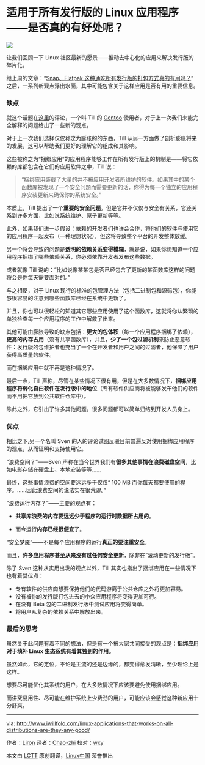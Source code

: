 适用于所有发行版的 Linux 应用程序——是否真的有好处呢？
============================================================================

![](http://www.iwillfolo.com/wordpress/wp-content/uploads/2016/06/Bundled-applications.jpg)

让我们回顾一下 Linux 社区最新的愿景——推动去中心化的应用来解决发行版的碎片化。

继上周的文章：“[Snap、Flatpak 这种通吃所有发行版的打包方式真的有用吗？][1]” 之后，一系列新观点浮出水面，其中可能包含关于这样应用是否有用的重要信息。

### 缺点

就这个话题在[这里][2]的评论，一个叫 Till 的 [Gentoo][3] 使用者，对于上一次我们未能完全解释的问题给出了一些新的观点。

对于上一次我们选择仅仅称之为膨胀的的东西，Till 从另一方面做了剖析膨胀将来的发展，这可以帮助我们更好的理解它的组成和其影响。

这些被称之为“捆绑应用”的应用程序能够工作在所有发行版上的机制是——将它依赖的库都包含在它们的应用软件之中，Till 说：

> “捆绑应用装载了大量的并不被应用开发者所维护的软件。如果其中的某个函数库被发现了一个安全问题而需要更新的话，你得为每一个独立的应用程序安装更新来确保你的系统安全。”

本质上，Till 提出了一个**重要的安全问题**。但是它并不仅仅与安全有关系，它还关系到许多方面，比如说系统维护、原子更新等等。

此外，如果我们进一步假设：依赖的开发者们也许会合作，将他们的软件与使用它的应用程序一起发布（一种理想状况），但这将导致整个平台的开发整体放缓。

另一个将会导致的问题是**透明的依赖关系变得模糊**，就是说，如果你想知道一个应用程序捆绑了哪些依赖关系，你必须依靠开发者发布这些数据。

或者就像 Till 说的：“比如说像某某包是否已经包含了更新的某函数库这样的问题将会是你每天需要面对的。”

与之相反，对于 Linux 现行的标准的包管理方法（包括二进制包和源码包），你能够很容易的注意到哪些函数库已经在系统中更新了。

并且，你也可以很轻松的知道其它哪些应用使用了这个函数库，这就将你从繁琐的单独检查每一个应用程序的工作中解救了出来。

其他可能由膨胀导致的缺点包括：**更大的包体积**（每一个应用程序捆绑了依赖），**更高的内存占用**（没有共享函数库），并且，**少了一个包过滤机制**来防止恶意软件：发行版的包维护者也充当了一个在开发者和用户之间的过滤者，他保障了用户获得高质量的软件。

而在捆绑应用中就不再是这种情况了。

最后一点，Till 声称，尽管在某些情况下很有用，但是在大多数情况下，**捆绑应用程序将弱化自由软件在发行版中的地位**（专有软件供应商将被能够发布他们的软件而不用把它放到公共软件仓库中）。

除此之外，它引出了许多其他问题。很多问题都可以简单归结到开发人员身上。

### 优点

相比之下,另一个名叫 Sven 的人的评论试图反驳目前普遍反对使用捆绑应用程序的观点，从而证明和支持使用它。

“浪费空间？”——Sven 声称在当今世界我们有**很多其他事情在浪费磁盘空间**，比如电影存储在硬盘上、本地安装等等……

最终，这些事情浪费的空间要远远多于仅仅“ 100 MB 而你每天都要使用的程序。……因此浪费空间的说法实在很荒谬。”

“浪费运行内存？”——主要的观点有：

- **共享库浪费的内存要远远少于程序的运行时数据所占用的**。

- 而今运行**内存已经很便宜**了。

“安全梦魇”——不是每个应用程序的运行**真正的要注重安全**。

而且，**许多应用程序甚至从来没有过任何安全更新**，除非在“滚动更新的发行版”。

除了 Sven 这种从实用出发的观点以外，Till 其实也指出了捆绑应用在一些情况下也有着其优点：

- 专有软件的供应商想要保持他们的代码游离于公共仓库之外将更加容易。
- 没有被你的发行版打包进去的小众应用程序将变得更加可行。
- 在没有 Beta 包的二进制发行版中测试应用将变得简单。
- 将用户从复杂的依赖关系中解放出来。

### 最后的思考

虽然关于此问题有着不同的想法，但是有一个被大家共同接受的观点是：**捆绑应用对于填补 Linux 生态系统有着其独到的作用。**

虽然如此，它的定位，不论是主流的还是边缘的，都变得愈发清晰，至少理论上是这样。

想要尽可能优化其系统的用户，在大多数情况下应该要避免使用捆绑应用。

而讲究易用性、尽可能在维护系统上少费劲的用户，可能应该会感觉这种新应用十分舒爽。

--------------------------------------------------------------------------------

via: http://www.iwillfolo.com/linux-applications-that-works-on-all-distributions-are-they-any-good/

作者：[Liron][a]
译者：[Chao-zhi](https://github.com/Chao-zhi)
校对：[wxy](https://github.com/wxy)

本文由 [LCTT](https://github.com/LCTT/TranslateProject) 原创翻译，[Linux中国](https://linux.cn/) 荣誉推出

[a]: http://www.iwillfolo.com/category/editorials/
[1]: https://linux.cn/article-7783-1.html
[2]: http://www.proli.net/2016/06/25/gnulinux-bundled-application-ramblings/
[3]: http://www.iwillfolo.com/5-reasons-use-gentoo-linux/
